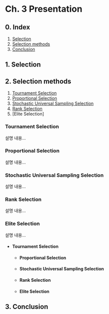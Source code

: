 # Ch. 3 Presentation
## 0. Index
1. [Selection](#1-selection)
2. [Selection methods](#2-selection-methods)
3. [Conclusion](#3-conclusion)

## 1. Selection

## 2. Selection methods
  1. [Tournament Selection](#tournament-selection)
  2. [Proportional Selection](#proportional-selection)
  3. [Stochastic Universal Sampling Selection](#stochastic-universal-sampling-selection)
  4. [Rank Selection](#rank-selection)
  5. [Elite Selection]

### Tournament Selection
설명 내용...

### Proportional Selection
설명 내용...

### Stochastic Universal Sampling Selection
설명 내용...

### Rank Selection
설명 내용...

### Elite Selection
설명 내용...

- #### Tournament Selection
    - #### Proportional Selection
    - #### Stochastic Universal Sampling Selection
    - #### Rank Selection
    - #### Elite Selection


## 3. Conclusion
